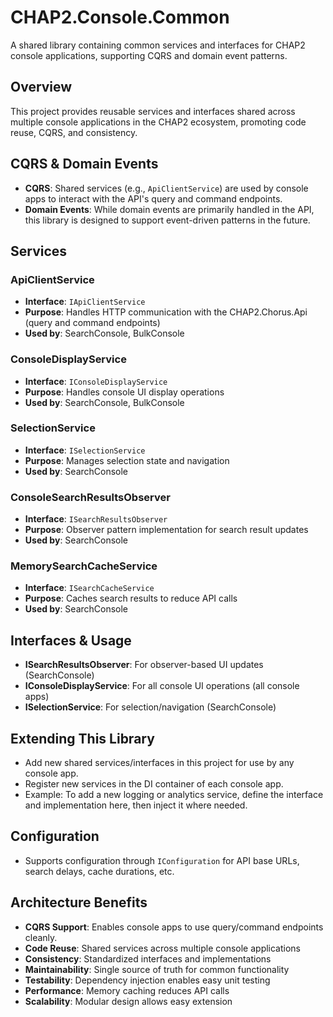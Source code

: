 # CHAP2.Console.Common

A shared library containing common services and interfaces for CHAP2 console applications, supporting CQRS and domain event patterns.

## Overview

This project provides reusable services and interfaces shared across multiple console applications in the CHAP2 ecosystem, promoting code reuse, CQRS, and consistency.

## CQRS & Domain Events
- **CQRS**: Shared services (e.g., `ApiClientService`) are used by console apps to interact with the API's query and command endpoints.
- **Domain Events**: While domain events are primarily handled in the API, this library is designed to support event-driven patterns in the future.

## Services

### ApiClientService
- **Interface**: `IApiClientService`
- **Purpose**: Handles HTTP communication with the CHAP2.Chorus.Api (query and command endpoints)
- **Used by**: SearchConsole, BulkConsole

### ConsoleDisplayService
- **Interface**: `IConsoleDisplayService`
- **Purpose**: Handles console UI display operations
- **Used by**: SearchConsole, BulkConsole

### SelectionService
- **Interface**: `ISelectionService`
- **Purpose**: Manages selection state and navigation
- **Used by**: SearchConsole

### ConsoleSearchResultsObserver
- **Interface**: `ISearchResultsObserver`
- **Purpose**: Observer pattern implementation for search result updates
- **Used by**: SearchConsole

### MemorySearchCacheService
- **Interface**: `ISearchCacheService`
- **Purpose**: Caches search results to reduce API calls
- **Used by**: SearchConsole

## Interfaces & Usage
- **ISearchResultsObserver**: For observer-based UI updates (SearchConsole)
- **IConsoleDisplayService**: For all console UI operations (all console apps)
- **ISelectionService**: For selection/navigation (SearchConsole)

## Extending This Library
- Add new shared services/interfaces in this project for use by any console app.
- Register new services in the DI container of each console app.
- Example: To add a new logging or analytics service, define the interface and implementation here, then inject it where needed.

## Configuration
- Supports configuration through `IConfiguration` for API base URLs, search delays, cache durations, etc.

## Architecture Benefits
- **CQRS Support**: Enables console apps to use query/command endpoints cleanly.
- **Code Reuse**: Shared services across multiple console applications
- **Consistency**: Standardized interfaces and implementations
- **Maintainability**: Single source of truth for common functionality
- **Testability**: Dependency injection enables easy unit testing
- **Performance**: Memory caching reduces API calls
- **Scalability**: Modular design allows easy extension 